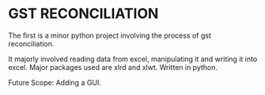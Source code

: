 # GST RECONCILIATION
The first is a minor python project involving the process of gst reconciliation.

It majorly involved reading data from excel, manipulating it and writing it into excel.
Major packages used are xlrd and xlwt.
Written in python.

Future Scope: Adding a GUI.

